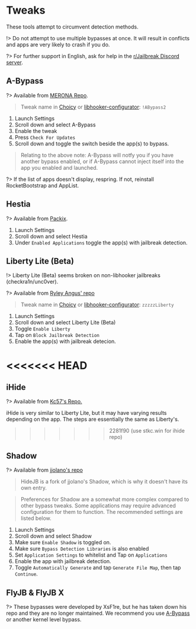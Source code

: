 # Tweaks

These tools attempt to circumvent detection methods.

!> Do not attempt to use multiple bypasses at once. It will result in conflicts and apps are very likely to crash if you do.

?> For further support in English, ask for help in the [r/Jailbreak Discord server](https://discord.gg/jb).

## A-Bypass

?> Available from [MERONA Repo](https://repo.co.kr).

> Tweak name in [Choicy](/tools/non-bypasses?id=choicy) or [libhooker-configurator](/tools/non-bypasses?id=libhooker-configurator): `!ABypass2`

1. Launch Settings
2. Scroll down and select A-Bypass
3. Enable the tweak
4. Press `Check For Updates`
5. Scroll down and toggle the switch beside the app(s) to bypass.

> Relating to the above note: A-Bypass will notfy you if you have another bypass enabled, or if A-Bypass cannot inject itself into the app you enabled and launched.

?> If the list of apps doesn't display, respring. If not, reinstall RocketBootstrap and AppList.

## Hestia

?> Available from [Packix](https://sharerepo.stkc.win/?repo=https://repo.packix.com).

1. Launch Settings
2. Scroll down and select Hestia
3. Under `Enabled Applications` toggle the app(s) with jailbreak detection.

## Liberty Lite (Beta)

!> Liberty Lite (Beta) seems broken on non-libhooker jailbreaks (checkra1n/unc0ver).

?> Available from [Ryley Angus' repo](https://sharerepo.stkc.win/?repo=https://ryleyangus.com/repo)

> Tweak name in [Choicy](/tools/non-bypasses?id=choicy) or [libhooker-configurator](/tools/non-bypasses?id=libhooker-configurator): `zzzzzLiberty`

1. Launch Settings
2. Scroll down and select Liberty Lite (Beta)
3. Toggle `Enable Liberty`
4. Tap on `Block Jailbreak Detection`
5. Enable the app(s) with jailbreak detecion.

<<<<<<< HEAD
=======
## iHide

?> Available from [Kc57's Repo.](https://sharerepo.stkc.win/?repo=https://repo.kc57.com/)

iHide is very similar to Liberty Lite, but it may have varying results depending on the app. The steps are essentially the same as Liberty's.

>>>>>>> 2281f90 (use stkc.win for ihide repo)
## Shadow

?> Available from [jjolano's repo](https://sharerepo.stkc.win/?repo=https://ios.jjolano.me)

> HideJB is a fork of jjolano's Shadow, which is why it doesn't have its own entry.

> Preferences for Shadow are a somewhat more complex compared to other bypass tweaks. Some applications may require advanced configuration for them to function. The recommended settings are listed below.


1. Launch Settings
2. Scroll down and select Shadow
3. Make sure `Enable Shadow` is toggled on.
4. Make sure `Bypass Detection Libraries` is also enabled
5. Set `Application Settings` to whitelist and Tap on `Applications`
6. Enable the app with jailbreak detection.
7. Toggle `Automatically Generate` and tap `Generate File Map`, then tap `Continue`.

## FlyJB & FlyJB X

?> These bypasses were developed by XsF1re, but he has taken down his repo and they are no longer maintained. We recommend you use [A-Bypass](#A-Bypass) or another kernel level bypass.
